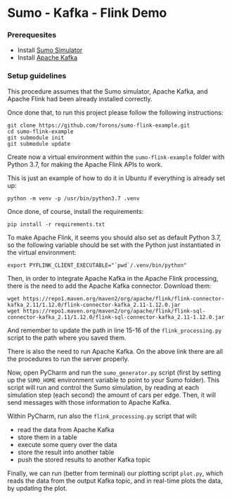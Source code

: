 # Sumo - Kafka - Flink Demo

### Prerequesites

- Install [Sumo Simulator](https://sumo.dlr.de/docs/Downloads.php)
- Install [Apache Kafka](https://kafka.apache.org/quickstart)


### Setup guidelines

This procedure assumes that the Sumo simulator, Apache Kafka, and Apache Flink
had been already installed correctly.

Once done that, to run this project please follow the following instructions:

```
git clone https://github.com/forons/sumo-flink-example.git
cd sumo-flink-example
git submodule init
git submodule update
```

Create now a virtual environment within the `sumo-flink-example` folder with
Python 3.7, for making the Apache Flink APIs to work.

This is just an example of how to do it in Ubuntu if everything is already set
up:
```
python -m venv -p /usr/bin/python3.7 .venv
```

Once done, of course, install the requirements:
```
pip install -r requirements.txt
```

To make Apache Flink, it seems you should also set as default Python 3.7, so
the following variable should be set with the Python just instantiated in the
virtual environment:

```
export PYFLINK_CLIENT_EXECUTABLE="`pwd`/.venv/bin/python"
```

Then, in order to integrate Apache Kafka in the Apache Flink processing, there
is the need to add the Apache Kafka connector.
Download them:

```
wget https://repo1.maven.org/maven2/org/apache/flink/flink-connector-kafka_2.11/1.12.0/flink-connector-kafka_2.11-1.12.0.jar
wget https://repo1.maven.org/maven2/org/apache/flink/flink-sql-connector-kafka_2.11/1.12.0/flink-sql-connector-kafka_2.11-1.12.0.jar
```

And remember to update the path in line 15-16 of the `flink_processing.py`
script to the path where you saved them.

There is also the need to run Apache Kafka. On the above link there are all the
procedures to run the server properly.

Now, open PyCharm and run the `sumo_generator.py` script (first by setting up
the `SUMO_HOME` environment variable to point to your Sumo folder).
This script will run and control the Sumo simulation, by reading at each
simulation step (each second) the amount of cars per edge. Then, it will
send messages with those information to Apache Kafka.

Within PyCharm, run also the `flink_processing.py` script that will:
- read the data from Apache Kafka
- store them in a table
- execute some query over the data
- store the result into another table
- push the stored results to another Kafka topic

Finally, we can run (better from terminal) our plotting script `plot.py`, which
reads the data from the output Kafka topic, and in real-time plots the data, by
updating the plot.
